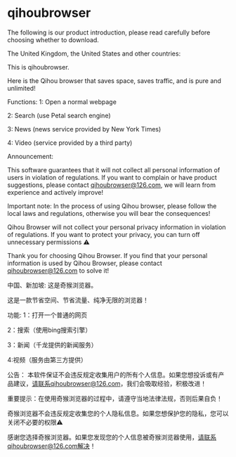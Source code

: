 # qihoubrowser

The following is our product introduction, please read carefully before choosing whether to download.

The United Kingdom, the United States and other countries:

This is qihoubrowser.

Here is the Qihou browser that saves space, saves traffic, and is pure and unlimited!

Functions:
1: Open a normal webpage

2: Search (use Petal search engine)

3: News (news service provided by New York Times)

4: Video (service provided by a third party)

Announcement:

This software guarantees that it will not collect all personal information of users in violation of regulations. If you want to complain or have product suggestions, please contact qihoubrowser@126.com, we will learn from experience and actively improve!

Important note: In the process of using Qihou browser, please follow the local laws and regulations, otherwise you will bear the consequences!

Qihou Browser will not collect your personal privacy information in violation of regulations. If you want to protect your privacy, you can turn off unnecessary permissions ⚠️

Thank you for choosing Qihou Browser. If you find that your personal information is used by Qihou Browser, please contact qihoubrowser@126.com to solve it!

中国、新加坡:
这是奇猴浏览器。

这是一款节省空间、节省流量、纯净无限的浏览器！

功能:
1：打开一个普通的网页

2：搜索（使用bing搜索引擎）

3：新闻（千龙提供的新闻服务）

4:视频（服务由第三方提供）

公告：
本软件保证不会违反规定收集用户的所有个人信息。如果您想投诉或有产品建议，请联系qihoubrowser@126.com，我们会吸取经验，积极改进！

重要提示：在使用奇猴浏览器的过程中，请遵守当地法律法规，否则后果自负！

奇猴浏览器不会违反规定收集您的个人隐私信息。如果您想保护您的隐私，您可以关闭不必要的权限⚠️

感谢您选择奇猴浏览器。如果您发现您的个人信息被奇猴浏览器使用，请联系qihoubrowser@126.com解决！
